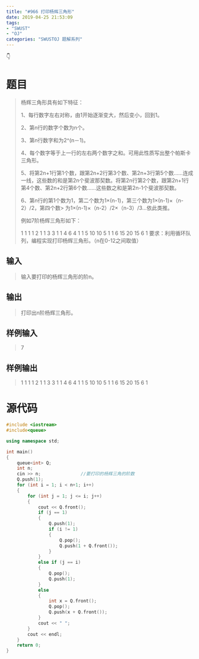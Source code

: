 ```yaml
---
title: "#966 打印杨辉三角形"
date: 2019-04-25 21:53:09
tags:
- "SWUST"
- "OJ"
categories: "SWUSTOJ 题解系列"
---
```


👇

<!-- more -->

# 题目

> 杨辉三角形具有如下特征：
> 
> 1、每行数字左右对称，由1开始逐渐变大，然后变小，回到1。 
> 
> 2、第n行的数字个数为n个。 
> 
> 3、第n行数字和为2^(n－1)。 
> 
> 4、每个数字等于上一行的左右两个数字之和。可用此性质写出整个帕斯卡三角形。  
> 
> 5、将第2n+1行第1个数，跟第2n+2行第3个数、第2n+3行第5个数……连成一线，这些数的和是第2n个斐波那契数。将第2n行第2个数，跟第2n+1行第4个数、第2n+2行第6个数……这些数之和是第2n-1个斐波那契数。 
> 
> 6、第n行的第1个数为1，第二个数为1×(n-1)，第三个数为1×(n-1)×（n-2）/2，第四个数> 为1×(n-1)×（n-2）/2×（n-3）/3…依此类推。
> 
> 例如7阶杨辉三角形如下：
> 
> 1
> 1 1
> 1 2 1
> 1 3 3 1
> 1 4 6 4 1
> 1 5 10 10 5 1
> 1 6 15 20 15 6 1
> 要求：利用循环队列，编程实现打印杨辉三角形。（n在0-12之间取值）

## 输入
> 输入要打印的杨辉三角形的阶n。

## 输出
> 打印出n阶杨辉三角形。

## 样例输入
> 7

## 样例输出
> 1
> 1 1
> 1 2 1
> 1 3 3 1
> 1 4 6 4 1
> 1 5 10 10 5 1
> 1 6 15 20 15 6 1

# 源代码

```cpp
#include <iostream>
#include<queue>

using namespace std;

int main()
{
	queue<int> Q;
	int n;
	cin >> n;				//要打印的杨辉三角的阶数
	Q.push(1);
	for (int i = 1; i < n+1; i++)
	{
		for (int j = 1; j <= i; j++)
		{
			cout << Q.front();
			if (j == 1)
			{
				Q.push(1);
				if (i != 1)
				{	
					Q.pop();	
					Q.push(1 + Q.front());
				}
			}
			else if (j == i)
			{
				Q.pop();
				Q.push(1);
			}
			else
			{
				int x = Q.front();
				Q.pop();
				Q.push(x + Q.front());
			}
			cout << " ";
		}
		cout << endl;
	}
	return 0;
}
```
